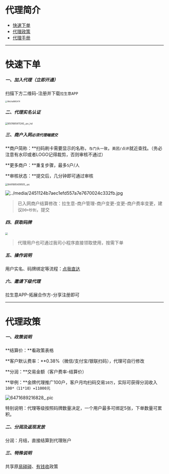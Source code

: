 # 代理简介

- [快速下单](#快速下单)
- [代理政策](#代理政策)
- [代理手册](#代理手册)

---

# 快速下单

##### 一、加入代理（立即开通）

扫描下方二维码-注册并下载`拉生意APP`

<img src="https://cos.zjkmkj.com/media/2024/08/20/2555e2351090fce038fa6bb2f18f2516-2.webp" alt="WechatIMG474" style="zoom:40%;" />

##### 二、代理实名认证

<img src="https://cos.zjkmkj.com/media/2024/08/20/ead36e7be4ea2cedbc20847706085f49-2.webp" alt="6501685411240_.pic_hd" style="zoom:50%;" />

##### 三、商户入网`必须代理端提交`

**商户简称：**扫码刷卡需要显示的名称，`与门头一致`，`美团/点评`就近查找。（务必注意有水印或者LOGO记得裁剪，否则审核不通过）

**更多商户：**重复步骤，最多`5`户/人

**审核状态：**提交后，几分钟即可通过审核

<img src="https://cos.zjkmkj.com/media/2024/08/20/9b91c0d93423a280f7264a6b55e158d5-2.webp" alt="6441685409505_.pic" style="zoom:50%;" />

![../media/2451124b7aec1efd557a7e7670024c332fb.jpg](https://cos.zjkmkj.com/media/2024/08/20/88422995961d6a4adcdb99317e425da6-2.webp)

> 已入网商户结算修改：拉生意-商户管理-商户变更-变更-商户费率变更，建议`D0+秒到`，提交

##### 四、获取码牌

[<img src="https://cos.zjkmkj.com/media/2024/08/20/81c3189690382f4647430579e20d5490-2.webp" style="zoom:50%;" />](http://kmshop.zjkmkj.com/pages/goods_details/index?id=50)

> 代理用户也可通过我司小程序直接领取使用，按需下单

##### 五、操作说明

用户实名、码牌绑定等流程：[点我直达](tool/lkl.md)

##### 六、邀请下级代理

拉生意APP-拓展合作方-分享注册即可

---

# 代理政策

##### 一、政策说明

**结算价：**看政策表格

**客户默认费率：**0.38%（微信/支付宝/银联扫码），代理可自行修改

**分润：**交易金额（客户费率-结算价）

**举例：**金牌代理推广100户，客户月均扫码交易`10万`，实际可获得分润收入`100*（11*10）=11000元`

![6471689216828_.pic](https://cos.zjkmkj.com/media/2024/08/20/a148607ce8bda3d1a98cac6c4b2a78c4-2.webp)

特别说明：代理等级按照码牌数量决定，一个用户最多可绑定5张，下单数量可累积。

##### 二、分润及返现发放

分润：月结，直接结算到代理账户

##### 三、特殊说明

共享原[易碰碰](tool/ypp.md)、[有钱收](tool/yqs.md)政策
